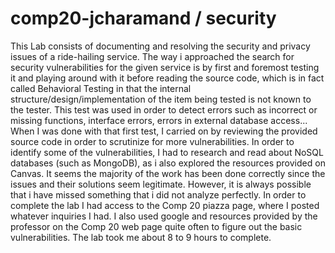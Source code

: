 # comp20-jcharamand / security
This Lab consists of documenting and resolving the security and privacy issues of a ride-hailing service. The way i approached the search for security vulnerabilities for the given service is by first and foremost testing it and playing around with it before reading the source code, which is in fact called Behavioral Testing in that the internal structure/design/implementation of the item being tested is not known to the tester. This test was used in order to detect errors such as incorrect or missing functions, interface errors, errors in external database access... When I was done with that first test, I carried on by reviewing the provided source code in order to scrutinize for more vulnerabilities. In order to identify some of the vulnerabilities, I had to research and read about NoSQL databases (such as MongoDB), as i also explored the resources provided on Canvas. It seems the majority of the work has been done correctly since the issues and their solutions seem legitimate. However, it is always possible that i have missed something that i did not analyze perfectly. In order to complete the lab I had access to the Comp 20 piazza page, where I posted whatever inquiries I had. I also used google and resources provided by the professor on the Comp 20 web page quite often to figure out the basic vulnerabilities. The lab took me about 8 to 9 hours to complete.
